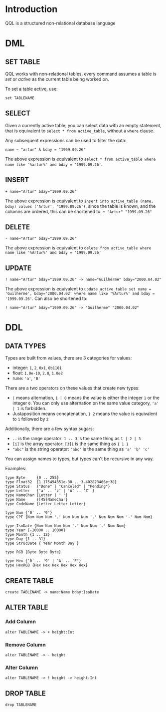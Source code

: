 # Introduction

QQL is a structured non-relational database language

# DML

## SET TABLE

QQL works with non-relational tables, every command assumes a table is _set_ or _active_
as the current table being worked on.

To set a table active, use:

```
set TABLENAME
```

## SELECT

Given a currently active table, you can select data with an empty statement,
that is equivalent to `select * from active_table`, without a `where` clause.

Any subsequent expressions can be used to filter the data:

```
name ~ "artur" & bday = "1999.09.26"
```

The above expression is equivalent to `select * from active_table where name like '%artur%' and bday = '1999.09.26'`.

## INSERT

```
+ name="Artur" bday="1999.09.26"
```

The above expression is equivalent to `insert into active_table (name, bday) values ('Artur', '1999.09.26')`, since
the table is known, and the columns are ordered, this can be shortened to: `+ "Artur" "1999.09.26"`

## DELETE

```
- name~"Artur" bday="1999.09.26"
```
The above expression is equivalent to `delete from active_table where name like '%Artur%' and bday = '1999.09.26'`

## UPDATE

```
! name~"Artur" bday="1999.09.26" -> name="Guilherme" bday="2000.04.02"
```

The above expression is equivalent to `update active_table set name = 'Guilherme', bday='2000.04.02' where name like '%Artur%' and bday = '1999.09.26'`.
Can also be shortened to:

```
! name~"Artur" bday="1999.09.26" -> "Guilherme" "2000.04.02"
```

# DDL

## DATA TYPES

Types are built from values, there are 3 categories for values:
- integer: `1`, `2`, `0x1`, `0b1101`
- float: `1.0e-10`, `2.0`, `1.0e2`
- rune: `'a'`, `'B'`

There are a two operators on these values that create new types:
- `|` means alternation, `1 | 0` means the value is either the integer `1` or the integer `0`.
You can only use alternation on the same value category, `'a' | 1` is forbidden.
- Justaposition means concatenation, `1 2` means the value is equivalent to `1` followed by `2`

Additionally, there are a few syntax sugars:
- `..` is the range operator: `1 .. 3` is the same thing as `1 | 2 | 3`
- `[i]` is the array operator: `[3]1` is the same thing as `1 1 1`
- `"abc"` is the string operator: `"abc"` is the same thing as `'a' 'b' 'c'`

You can assign names to types, but types can't be recursive in any way.

Examples:
```
type Byte     {0 .. 255}
type Float32  {1.175494351e-38 .. 3.402823466e+38}
type Status   {"Done" | "Canceled" | "Pending"}
type Letter   {'a' .. 'z' | 'A' .. 'Z' }
type NameChar {Letter | ' '}
type Name     {[45]NameChar}
type CodeName {Letter Letter Letter}

type Num {'0' .. '9'}
type CPF {Num Num Num '.' Num Num Num '.' Num Num Num '-' Num Num}

type IsoDate {Num Num Num Num '.' Num Num '.' Num Num}
type Year {-10000 .. 10000}
type Month {1 .. 12}
type Day {1 .. 31}
type StrucDate { Year Month Day }

type RGB {Byte Byte Byte}

type Hex {'0' .. '9' | 'A' .. 'F'}
type HexRGB {Hex Hex Hex Hex Hex Hex}
```

## CREATE TABLE

```
create TABLENAME -> name:Name bday:IsoDate
```

## ALTER TABLE

### Add Column
```
alter TABLENAME -> + height:Int
```
### Remove Column
```
alter TABLENAME -> - height
```
### Alter Column
```
alter TABLENAME -> ! height -> height:Int
```

## DROP TABLE
```
drop TABLENAME
```
